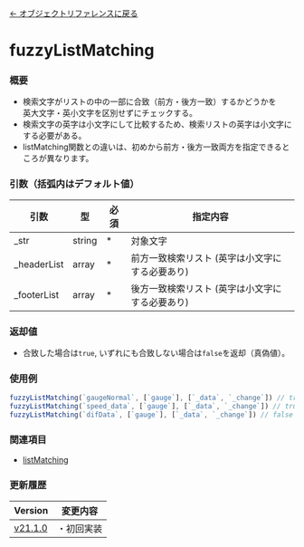 [← オブジェクトリファレンスに戻る](ObjectReferenceIndex.html)  

# fuzzyListMatching
### 概要
  - 検索文字がリストの中の一部に合致（前方・後方一致）するかどうかを  
英大文字・英小文字を区別せずにチェックする。
  - 検索文字の英字は小文字にして比較するため、検索リストの英字は小文字にする必要がある。
  - listMatching関数との違いは、初めから前方・後方一致両方を指定できるところが異なります。

### 引数（括弧内はデフォルト値）

|引数|型|必須|指定内容|
|----|----|----|----|
|_str|string|*|対象文字|
|_headerList|array|*|前方一致検索リスト (英字は小文字にする必要あり)|
|_footerList|array|*|後方一致検索リスト (英字は小文字にする必要あり)|

### 返却値
- 合致した場合は`true`, いずれにも合致しない場合は`false`を返却（真偽値）。

### 使用例
```javascript
fuzzyListMatching(`gaugeNormal`, [`gauge`], [`_data`, `_change`]) // true(前方一致)
fuzzyListMatching(`speed_data`, [`gauge`], [`_data`, `_change`]) // true(後方一致)
fuzzyListMatching(`difData`, [`gauge`], [`_data`, `_change`]) // false
```

### 関連項目
- [listMatching](fnc-c0006-listMatching.html)

### 更新履歴

|Version|変更内容|
|----|----|
|[v21.1.0](https://github.com/cwtickle/danoniplus/releases/tag/v21.1.0)|・初回実装|